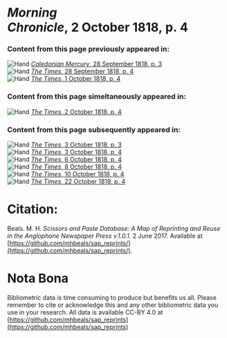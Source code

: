 # *Morning Chronicle*, 2 October 1818, p. 4  
  
### Content from this page previously appeared in:  
![Hand](http://scissorsandpaste.net/wp-content/uploads/2017/06/smallhandpointer.png) [*Caledonian Mercury*, 28 September 1818, p. 3](https://mhbeals.github.io/sap_html/Caledonian-Mercury/Caledonian-Mercury-28-September-1818-p-3)  
![Hand](http://scissorsandpaste.net/wp-content/uploads/2017/06/smallhandpointer.png) [*The Times*, 28 September 1818, p. 4](https://mhbeals.github.io/sap_html/The-Times/The-Times-28-September-1818-p-4)  
![Hand](http://scissorsandpaste.net/wp-content/uploads/2017/06/smallhandpointer.png) [*The Times*, 1 October 1818, p. 4](https://mhbeals.github.io/sap_html/The-Times/The-Times-1-October-1818-p-4)  
  
### Content from this page simeltaneously appeared in:  
![Hand](http://scissorsandpaste.net/wp-content/uploads/2017/06/smallhandpointer.png) [*The Times*, 2 October 1818, p. 4](https://mhbeals.github.io/sap_html/The-Times/The-Times-2-October-1818-p-4)  
  
### Content from this page subsequently appeared in:  
![Hand](http://scissorsandpaste.net/wp-content/uploads/2017/06/smallhandpointer.png) [*The Times*, 3 October 1818, p. 3](https://mhbeals.github.io/sap_html/The-Times/The-Times-3-October-1818-p-3)  
![Hand](http://scissorsandpaste.net/wp-content/uploads/2017/06/smallhandpointer.png) [*The Times*, 3 October 1818, p. 4](https://mhbeals.github.io/sap_html/The-Times/The-Times-3-October-1818-p-4)  
![Hand](http://scissorsandpaste.net/wp-content/uploads/2017/06/smallhandpointer.png) [*The Times*, 6 October 1818, p. 4](https://mhbeals.github.io/sap_html/The-Times/The-Times-6-October-1818-p-4)  
![Hand](http://scissorsandpaste.net/wp-content/uploads/2017/06/smallhandpointer.png) [*The Times*, 8 October 1818, p. 4](https://mhbeals.github.io/sap_html/The-Times/The-Times-8-October-1818-p-4)  
![Hand](http://scissorsandpaste.net/wp-content/uploads/2017/06/smallhandpointer.png) [*The Times*, 10 October 1818, p. 4](https://mhbeals.github.io/sap_html/The-Times/The-Times-10-October-1818-p-4)  
![Hand](http://scissorsandpaste.net/wp-content/uploads/2017/06/smallhandpointer.png) [*The Times*, 22 October 1818, p. 4](https://mhbeals.github.io/sap_html/The-Times/The-Times-22-October-1818-p-4)  


# Citation: 

Beals. M. H. *Scissors and Paste Database: A Map of Reprinting and Reuse in the Anglophone Newspaper Press v.1.0.1.* 2 June 2017. Available at [https://github.com/mhbeals/sap_reprints/](https://github.com/mhbeals/sap_reprints/). 

# Nota Bona

Bibliometric data is time consuming to produce but benefits us all. Please remember to cite or acknowledge this and any other bibliometric data you use in your research. All data is available CC-BY 4.0 at [https://github.com/mhbeals/sap_reprints](https://github.com/mhbeals/sap_reprints)